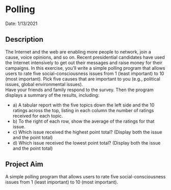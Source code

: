 # Polling
Date: 1/13/2021<br>

## Description
The Internet and the web are enabling more people to network, join a cause, voice opinions, and so on. Recent presidential candidates have used the Internet intensively to get out their messages and raise money for their campaigns. In this exercise, you’ll write a simple polling program that allows users to rate five social-consciousness issues from 1 (least important) to 10 (most important). Pick five causes that are important to you (e.g., political issues, global environmental issues).<br> 
Have your friends and family respond to the survey. 
Then the program displays a summary of the results, including:
- a) A tabular report with the five topics down the left side and the 10 ratings across the top,
listing in each column the number of ratings received for each topic.
- b) To the right of each row, show the average of the ratings for that issue.
- c) Which issue received the highest point total? (Display both the issue and the point total)
- d) Which issue received the lowest point total? (Display both the issue and the point total)

## Project Aim
A simple polling program that allows users to rate five social-consciousness issues from 1 (least important) to 10 (most important).
